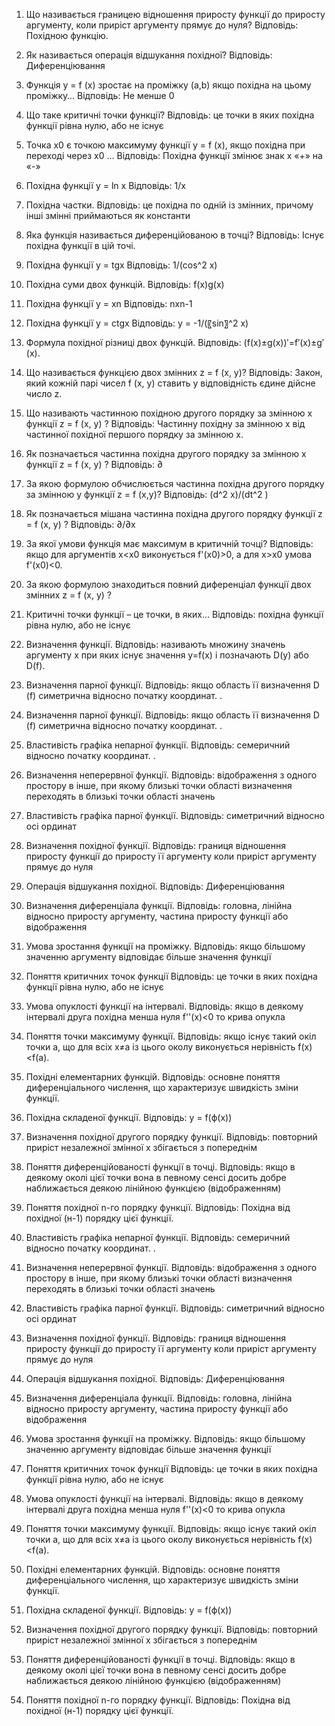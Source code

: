 1. Що називається границею відношення приросту функції до приросту аргументу, коли приріст аргументу прямує до нуля?
Відповідь: Похідною функцію.

3. Як називається операція відшукання похідної?
Відповідь: Диференціювання

5. Функція y = f (x) зростає на проміжку (a,b) якщо похідна на цьому проміжку…
Відповідь: Не менше 0

6. Що таке критичні точки функції?
Відповідь: це точки в яких похідна функції рівна нулю, або не існує
8. Точка x0 є точкою максимуму функції y = f (x), якщо похідна при переході через x0 …
Відповідь: Похідна функції змінює знак х «+» на «-»

9. Похідна функції y = ln x
Відповідь: 1/x

10. Похідна частки.
Відповідь: це похідна по одній із змінних, причому інші змінні приймаються як константи

13. Яка функція називається диференційованою в точці?
Відповідь: Існує похідна функції в цій точі.

15. Похідна функції y = tgx
Відповідь: 1/(cos^2 x)

16. Похідна суми двох функцій.
Відповідь: f(x)g(x)

19. Похідна функції y = xn
Відповідь: nxn-1

20. Похідна функції y = ctgx
Відповідь: y = -1/(〖sin〗^2 x)

22. Формула похідної різниці двох функцій.
Відповідь: (f(x)±g(x))′=f′(x)±g′(x).

23. Що називається функцією двох змінних z = f (x, y)?
Відповідь: Закон, який кожній парі чисел f (x, y) ставить у відповідність єдине дійсне число z.

24. Що називають частинною похідною другого порядку за змінною х функції z = f (x, y) ?
Відповідь: Частинну похідну за змінною х від частинної похідної першого порядку за змінною х.

25. Як позначається частинна похідна другого порядку за змінною х функції z = f (x, y) ?
Відповідь: ∂

26. За якою формулою обчислюється частинна похідна другого порядку за змінною у функції z = f (x,y)?
Відповідь: (d^2 x)/(dt^2 )

31. Як позначається мішана частинна похідна другого порядку функції z = f (x, y) ? 
Відповідь: ∂/∂x

32. За якої умови функція має максимум в критичній точці?
Відповідь: якщо для аргументів x<x0 виконується f'(x0)>0, а для x>x0 умова f'(x0)<0.

33. За якою формулою знаходиться повний диференціал функції двох змінних z = f (x, y) ?

34. Критичні точки функції – це точки, в яких…
Відповідь: похідна функції рівна нулю, або не існує

38. Визначення функції.
Відповідь: називають множину значень аргументу x при яких існує значення y=f(x) і позначають D(y) або D(f).

39. Визначення парної функції.
Відповідь: якщо область її визначення D (f) симетрична відносно початку координат. 
. 

39. Визначення парної функції.
Відповідь: якщо область її визначення D (f) симетрична відносно початку координат. 
. 
40. Властивість графіка непарної функції.
Відповідь: семеричний відносно початку координат.
. 
41. Визначення неперервної функції.
Відповідь: відображення з одного простору в інше, при якому близькі точки області визначення переходять в близькі точки області значень

42. Властивість графіка парної функції.
Відповідь: симетричний відносно осі ординат

43. Визначення похідної функції.
Відповідь: границя відношення приросту функції до приросту її аргументу коли приріст аргументу прямує до нуля

44. Операція відшукання похідної.
Відповідь: Диференціювання

45. Визначення диференціала функції.
Відповідь: головна, лінійна відносно приросту аргументу, частина приросту функції або відображення

46. Умова зростання функції на проміжку.
Відповідь: якщо більшому значенню аргументу відповідає більше значення функції

47. Поняття критичних точок функції
Відповідь: це точки в яких похідна функції рівна нулю, або не існує

48. Умова опуклості функції на інтервалі.
Відповідь: якщо в деякому інтервалі друга похідна менша нуля f''(x)<0 то крива опукла

49. Поняття точки максимуму функції.
Відповідь: якщо існує такий окіл точки а, що для всіх х≠а із цього околу виконується нерівність f(x)<f(a).

50. Похідні елементарних функцій.
Відповідь: основне поняття диференціального числення, що характеризує швидкість зміни функції.

52. Похідна складеної функції.
Відповідь: y = f(ϕ(x))

53. Визначення похідної другого порядку функції.
Відповідь: повторний приріст незалежної змінної x збігається з попереднім

54. Поняття диференційованості функції в точці.
Відповідь: якщо в деякому околі цієї точки вона в певному сенсі досить добре наближається деякою лінійною функцією (відображенням)

55. Поняття похідної n-го порядку функції.
Відповідь: Похідна від похідної (н-1) порядку цієї функції.



40. Властивість графіка непарної функції.
Відповідь: семеричний відносно початку координат.
. 
41. Визначення неперервної функції.
Відповідь: відображення з одного простору в інше, при якому близькі точки області визначення переходять в близькі точки області значень

42. Властивість графіка парної функції.
Відповідь: симетричний відносно осі ординат

43. Визначення похідної функції.
Відповідь: границя відношення приросту функції до приросту її аргументу коли приріст аргументу прямує до нуля

44. Операція відшукання похідної.
Відповідь: Диференціювання

45. Визначення диференціала функції.
Відповідь: головна, лінійна відносно приросту аргументу, частина приросту функції або відображення

46. Умова зростання функції на проміжку.
Відповідь: якщо більшому значенню аргументу відповідає більше значення функції

47. Поняття критичних точок функції
Відповідь: це точки в яких похідна функції рівна нулю, або не існує

48. Умова опуклості функції на інтервалі.
Відповідь: якщо в деякому інтервалі друга похідна менша нуля f''(x)<0 то крива опукла

49. Поняття точки максимуму функції.
Відповідь: якщо існує такий окіл точки а, що для всіх х≠а із цього околу виконується нерівність f(x)<f(a).

50. Похідні елементарних функцій.
Відповідь: основне поняття диференціального числення, що характеризує швидкість зміни функції.

52. Похідна складеної функції.
Відповідь: y = f(ϕ(x))

53. Визначення похідної другого порядку функції.
Відповідь: повторний приріст незалежної змінної x збігається з попереднім

54. Поняття диференційованості функції в точці.
Відповідь: якщо в деякому околі цієї точки вона в певному сенсі досить добре наближається деякою лінійною функцією (відображенням)

55. Поняття похідної n-го порядку функції.
Відповідь: Похідна від похідної (н-1) порядку цієї функції.
